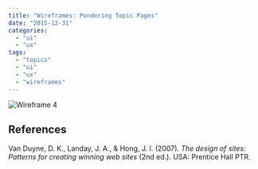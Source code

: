 ```yaml
---
title: "Wireframes: Pondering Topic Pages"
date: "2015-12-31"
categories: 
  - "ui"
  - "ux"
tags: 
  - "topics"
  - "ui"
  - "ux"
  - "wireframes"
---
```


![Wireframe 4](images/wireframe04-13nl89i.jpg) 

## References

Van Duyne, D. K., Landay, J. A., & Hong, J. I. (2007). _The design of sites: Patterns for creating winning web sites_ (2nd ed.). USA: Prentice Hall PTR.
